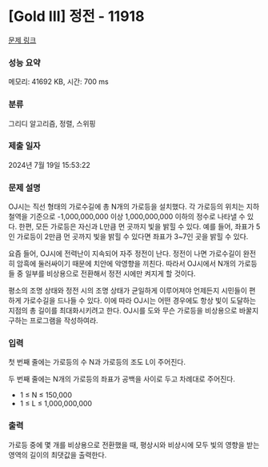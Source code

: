 # [Gold III] 정전 - 11918 

[문제 링크](https://www.acmicpc.net/problem/11918) 

### 성능 요약

메모리: 41692 KB, 시간: 700 ms

### 분류

그리디 알고리즘, 정렬, 스위핑

### 제출 일자

2024년 7월 19일 15:53:22

### 문제 설명

<p>OJ시는 직선 형태의 가로수길에 총 N개의 가로등을 설치했다. 각 가로등의 위치는 지하철역을 기준으로 -1,000,000,000 이상 1,000,000,000 이하의 정수로 나타낼 수 있다. 한편, 모든 가로등은 자신과 L만큼 먼 곳까지 빛을 밝힐 수 있다. 예를 들어, 좌표가 5인 가로등이 2만큼 먼 곳까지 빛을 밝힐 수 있다면 좌표가 3~7인 곳을 밝힐 수 있다.</p>

<p>요즘 들어, OJ시에 전력난이 지속되어 자주 정전이 난다. 정전이 나면 가로수길이 완전히 암흑에 둘러싸이기 때문에 치안에 악영향을 끼친다. 따라서 OJ시에서 N개의 가로등들 중 일부를 비상용으로 전환해서 정전 시에만 켜지게 할 것이다.</p>

<p>평소의 조명 상태와 정전 시의 조명 상태가 균일하게 이루어져야 언제든지 시민들이 편하게 가로수길을 드나들 수 있다. 이에 따라 OJ시는 어떤 경우에도 항상 빛이 도달하는 지점의 총 길이를 최대화시키려고 한다. OJ시를 도와 무슨 가로등을 비상용으로 바꿀지 구하는 프로그램을 작성하여라.</p>

### 입력 

 <p>첫 번째 줄에는 가로등의 수 N과 가로등의 조도 L이 주어진다.</p>

<p>두 번째 줄에는 N개의 가로등의 좌표가 공백을 사이로 두고 차례대로 주어진다.</p>

<ul>
	<li>1 ≤ N ≤ 150,000</li>
	<li>1 ≤ L ≤ 1,000,000,000</li>
</ul>

### 출력 

 <p>가로등 중에 몇 개를 비상용으로 전환했을 때, 평상시와 비상시에 모두 빛의 영향을 받는 영역의 길이의 최댓값을 출력한다.</p>

<p> </p>

